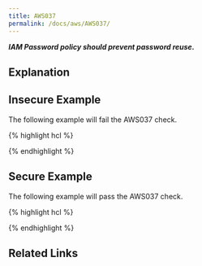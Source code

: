 ```yaml
---
title: AWS037
permalink: /docs/aws/AWS037/
---
```


***IAM Password policy should prevent password reuse.***

## Explanation



## Insecure Example

The following example will fail the AWS037 check.

{% highlight hcl %}

{% endhighlight %}

## Secure Example

The following example will pass the AWS037 check.

{% highlight hcl %}

{% endhighlight %}

## Related Links


